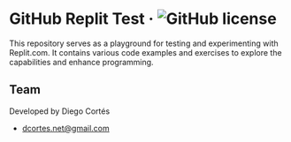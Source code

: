 # GitHub Replit Test &middot; ![GitHub license](https://img.shields.io/badge/license-MIT-blue.svg)

This repository serves as a playground for testing and experimenting with Replit.com. It contains various code examples and exercises to explore the capabilities and enhance programming.

## Team

Developed by Diego Cortés

- dcortes.net@gmail.com